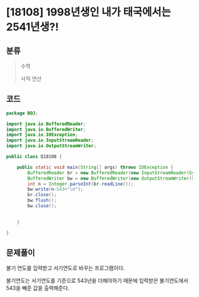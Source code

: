 # [18108] 1998년생인 내가 태국에서는 2541년생?!

## 분류
> 수학
>
> 사칙 연산

## 코드
```java
package BOJ;

import java.io.BufferedReader;
import java.io.BufferedWriter;
import java.io.IOException;
import java.io.InputStreamReader;
import java.io.OutputStreamWriter;

public class Q18108 {

	public static void main(String[] args) throws IOException {
		BufferedReader br = new BufferedReader(new InputStreamReader(System.in));
		BufferedWriter bw = new BufferedWriter(new OutputStreamWriter(System.out));
		int n = Integer.parseInt(br.readLine());
		bw.write(n-543+"\n");
		br.close();
		bw.flush();
		bw.close();
		

	}

}

```

## 문제풀이

불기 연도를 입력받고 서기연도로 바꾸는 프로그램이다. 

불기연도는 서기연도를 기준으로 543년을 더해야하기 때문에 입력받은 불기연도에서 543을 빼준 값을 출력해준다.